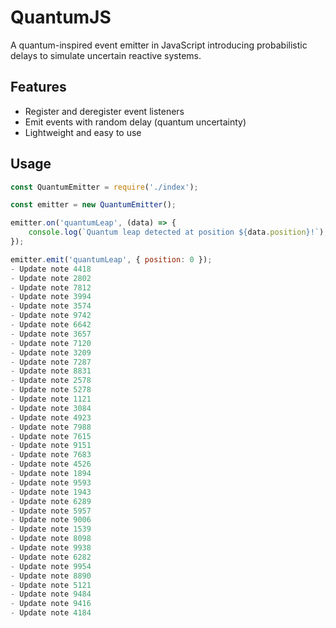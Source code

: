 # QuantumJS

A quantum-inspired event emitter in JavaScript introducing probabilistic delays to simulate uncertain reactive systems.

## Features

- Register and deregister event listeners
- Emit events with random delay (quantum uncertainty)
- Lightweight and easy to use

## Usage

```js
const QuantumEmitter = require('./index');

const emitter = new QuantumEmitter();

emitter.on('quantumLeap', (data) => {
    console.log(`Quantum leap detected at position ${data.position}!`);
});

emitter.emit('quantumLeap', { position: 0 });
- Update note 4418
- Update note 2802
- Update note 7812
- Update note 3994
- Update note 3574
- Update note 9742
- Update note 6642
- Update note 3657
- Update note 7120
- Update note 3209
- Update note 7287
- Update note 8831
- Update note 2578
- Update note 5278
- Update note 1121
- Update note 3084
- Update note 4923
- Update note 7988
- Update note 7615
- Update note 9151
- Update note 7683
- Update note 4526
- Update note 1894
- Update note 9593
- Update note 1943
- Update note 6289
- Update note 5957
- Update note 9006
- Update note 1539
- Update note 8098
- Update note 9938
- Update note 6282
- Update note 9954
- Update note 8890
- Update note 5121
- Update note 9484
- Update note 9416
- Update note 4184
